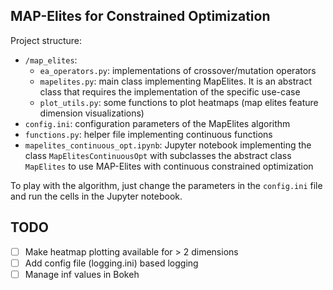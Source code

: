 ## MAP-Elites for Constrained Optimization

Project structure:

- `/map_elites`:
	- `ea_operators.py`: implementations of crossover/mutation operators
	- `mapelites.py`: main class implementing MapElites. It is an abstract class that requires the implementation of the specific use-case
	- `plot_utils.py`: some functions to plot heatmaps (map elites feature dimension visualizations)
- `config.ini`: configuration parameters of the MapElites algorithm
- `functions.py`: helper file implementing continuous functions
- `mapelites_continuous_opt.ipynb`: Jupyter notebook implementing the class `MapElitesContinuousOpt` with subclasses the abstract class `MapElites` to use MAP-Elites with continuous constrained optimization

To play with the algorithm, just change the parameters in the `config.ini` file and run the cells in the Jupyter notebook.

## TODO

- [ ] Make heatmap plotting available for > 2 dimensions
- [ ] Add config file (logging.ini) based logging
- [ ] Manage inf values in Bokeh